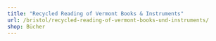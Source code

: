 ```yaml
---
title: "Recycled Reading of Vermont Books & Instruments"
url: /bristol/recycled-reading-of-vermont-books-und-instruments/
shop: Bücher
---
```

